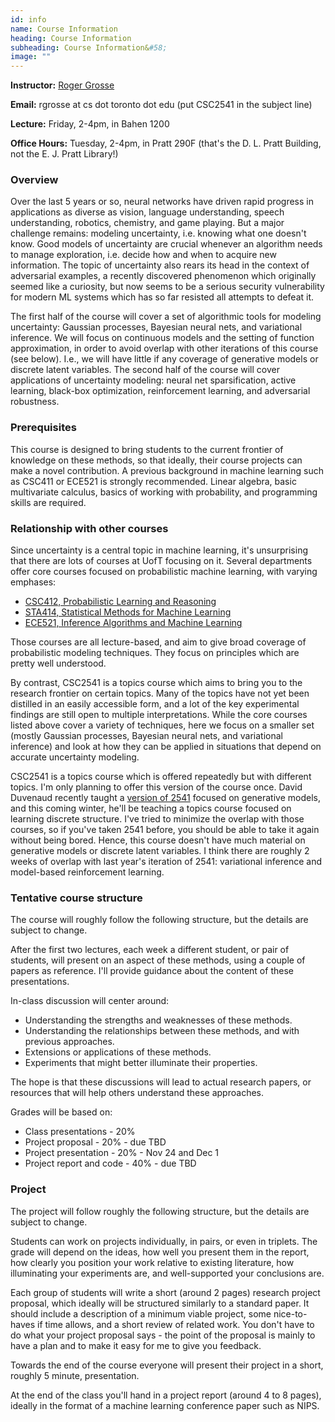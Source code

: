 ```yaml
---
id: info
name: Course Information
heading: Course Information
subheading: Course Information&#58; 
image: ""
---
```


**Instructor:** [Roger Grosse](http://www.cs.toronto.edu/~rgrosse)

**Email:** rgrosse at cs dot toronto dot edu (put CSC2541 in the subject line)

**Lecture:** Friday, 2-4pm, in Bahen 1200

**Office Hours:** Tuesday, 2-4pm, in Pratt 290F (that's the D. L. Pratt Building, not the E. J. Pratt Library!)

### Overview

Over the last 5 years or so, neural networks have driven rapid progress in applications as diverse as vision, language understanding, speech understanding, robotics, chemistry, and game playing. But a major challenge remains: modeling uncertainty, i.e. knowing what one doesn't know. Good models of uncertainty are crucial whenever an algorithm needs to manage exploration, i.e. decide how and when to acquire new information. The topic of uncertainty also rears its head in the context of adversarial examples, a recently discovered phenomenon which originally seemed like a curiosity, but now seems to be a serious security vulnerability for modern ML systems which has so far resisted all attempts to defeat it.

The first half of the course will cover a set of algorithmic tools for modeling uncertainty: Gaussian processes, Bayesian neural nets, and variational inference. We will focus on continuous models and the setting of function approximation, in order to avoid overlap with other iterations of this course (see below). I.e., we will have little if any coverage of generative models or discrete latent variables. The second half of the course will cover applications of uncertainty modeling: neural net sparsification, active learning, black-box optimization, reinforcement learning, and adversarial robustness. 


### Prerequisites

This course is designed to bring students to the current frontier of knowledge on these methods, so that ideally, their course projects can make a novel contribution. A previous background in machine learning such as CSC411 or ECE521 is strongly recommended. Linear algebra, basic multivariate calculus, basics of working with probability, and programming skills are required.

### Relationship with other courses

Since uncertainty is a central topic in machine learning, it's unsurprising that there are lots of courses at UofT focusing on it. Several departments offer core courses focused on probabilistic machine learning, with varying emphases:

* [CSC412, Probabilistic Learning and Reasoning](https://www.cs.toronto.edu/~duvenaud/courses/csc412/index.html)
* [STA414, Statistical Methods for Machine Learning](https://duvenaud.github.io/sta414/)
* [ECE521, Inference Algorithms and Machine Learning](https://ece521.github.io/)

Those courses are all lecture-based, and aim to give broad coverage of probabilistic modeling techniques. They focus on principles which are pretty well understood.

By contrast, CSC2541 is a topics course which aims to bring you to the research frontier on certain topics. Many of the topics have not yet been distilled in an easily accessible form, and a lot of the key experimental findings are still open to multiple interpretations. While the core courses listed above cover a variety of techniques, here we focus on a smaller set (mostly Gaussian processes, Bayesian neural nets, and variational inference) and look at how they can be applied in situations that depend on accurate uncertainty modeling.

CSC2541 is a topics course which is offered repeatedly but with different topics. I'm only planning to offer this version of the course once. David Duvenaud recently taught a [version of 2541](https://www.cs.toronto.edu/~duvenaud/courses/csc2541/index.html) focused on generative models, and this coming winter, he'll be teaching a topics course focused on learning discrete structure. I've tried to minimize the overlap with those courses, so if you've taken 2541 before, you should be able to take it again without being bored. Hence, this course doesn't have much material on generative models or discrete latent variables. I think there are roughly 2 weeks of overlap with last year's iteration of 2541: variational inference and model-based reinforcement learning.

### Tentative course structure

The course will roughly follow the following structure, but the details are subject to change.

After the first two lectures, each week a different student, or pair of students, will present on an aspect of these methods, using a couple of papers as reference. I'll provide guidance about the content of these presentations.

In-class discussion will center around:

* Understanding the strengths and weaknesses of these methods.
* Understanding the relationships between these methods, and with previous approaches.
* Extensions or applications of these methods.
* Experiments that might better illuminate their properties.

The hope is that these discussions will lead to actual research papers, or resources that will help others understand these approaches.

Grades will be based on:

* Class presentations - 20%
* Project proposal - 20% - due TBD
* Project presentation - 20% - Nov 24 and Dec 1
* Project report and code - 40% - due TBD

### Project

The project will follow roughly the following structure, but the details are subject to change.

Students can work on projects individually, in pairs, or even in triplets. The grade will depend on the ideas, how well you present them in the report, how clearly you position your work relative to existing literature, how illuminating your experiments are, and well-supported your conclusions are.

Each group of students will write a short (around 2 pages) research project proposal, which ideally will be structured similarly to a standard paper. It should include a description of a minimum viable project, some nice-to-haves if time allows, and a short review of related work. You don't have to do what your project proposal says - the point of the proposal is mainly to have a plan and to make it easy for me to give you feedback.

Towards the end of the course everyone will present their project in a short, roughly 5 minute, presentation.

At the end of the class you'll hand in a project report (around 4 to 8 pages), ideally in the format of a machine learning conference paper such as NIPS.

